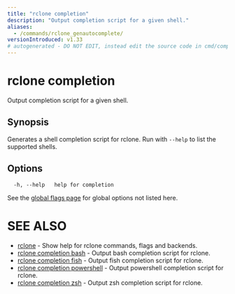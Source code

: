 ```yaml
---
title: "rclone completion"
description: "Output completion script for a given shell."
aliases:
  - /commands/rclone_genautocomplete/
versionIntroduced: v1.33
# autogenerated - DO NOT EDIT, instead edit the source code in cmd/completion/ and as part of making a release run "make commanddocs"
---
```

# rclone completion

Output completion script for a given shell.

## Synopsis


Generates a shell completion script for rclone.
Run with `--help` to list the supported shells.


## Options

```
  -h, --help   help for completion
```


See the [global flags page](/flags/) for global options not listed here.

# SEE ALSO

* [rclone](/commands/rclone/)	 - Show help for rclone commands, flags and backends.
* [rclone completion bash](/commands/rclone_completion_bash/)	 - Output bash completion script for rclone.
* [rclone completion fish](/commands/rclone_completion_fish/)	 - Output fish completion script for rclone.
* [rclone completion powershell](/commands/rclone_completion_powershell/)	 - Output powershell completion script for rclone.
* [rclone completion zsh](/commands/rclone_completion_zsh/)	 - Output zsh completion script for rclone.

